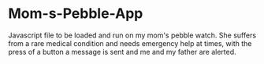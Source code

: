 # Mom-s-Pebble-App

Javascript file to be loaded and run on my mom's pebble watch. She suffers from a rare medical condition and needs emergency help at times, with the press of a button a message is sent and me and my father are alerted.
